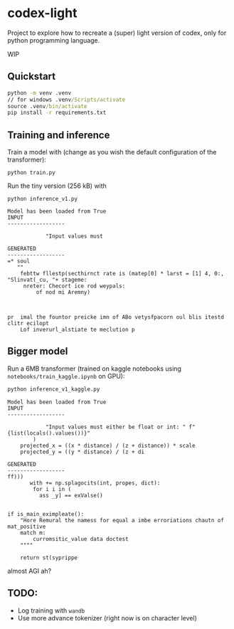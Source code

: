 # codex-light

Project to explore how to recreate a (super) light version of codex, only for python programming language. 

WIP

## Quickstart

```cmd
python -m venv .venv
// for windows .venv/Scripts/activate
source .venv/bin/activate
pip install -r requirements.txt
```

## Training and inference

Train a model with (change as you wish the default configuration of the transformer):
```
python train.py
```
Run the tiny version (256 kB) with
```
python inference_v1.py 
```
```
Model has been loaded from True
INPUT
------------------

            "Input values must 

GENERATED
------------------
=* soul
   ""
    febttw fllestp(secthirnct rate is (matep[0] * larst = [1] 4, 0:, "Slinvat(_cu, "+ stageme:
     nreter: Checort ice rod weypals:
         of nod mi Aremny)



pr  imal the fountor preicke imn of ABo vetysfpacorn oul blis itestd clitr ecilopt
    Lof inverurl_alstiate te meclution p
```

## Bigger model

Run a 6MB transformer (trained on kaggle notebooks using `notebooks/train_kaggle.ipynb` on GPU):
```cmd
python inference_v1_kaggle.py 
```

```
Model has been loaded from True
INPUT
------------------

            "Input values must either be float or int: " f"{list(locals().values())}"
        )
    projected_x = ((x * distance) / (z + distance)) * scale
    projected_y = ((y * distance) / (z + di

GENERATED
------------------
ff)))
       with += np.splagocits(int, propes, dict):
        for i i in (
          ass _y] == exValse()


if is_main_eximpleate():
    "Hore Remural the namess for equal a imbe erroriations chautn of mat_positive
    match m:
        curromsitic_value data doctest
    """"

    return st(syprippe
```
almost AGI ah?
## TODO:

  - Log training with `wandb` 
  - Use more advance tokenizer (right now is on character level)